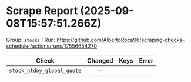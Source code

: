 # Scrape Report (2025-09-08T15:57:51.266Z)

Group: `stocks`  |  Run: https://github.com/AlbertoRoca96/scraping-checks-scheduler/actions/runs/17556654270

| Check | Changed | Keys | Error |
|---|:---:|:--|:--|
| `stock_ntdoy_global_quote` | — |  |  |
